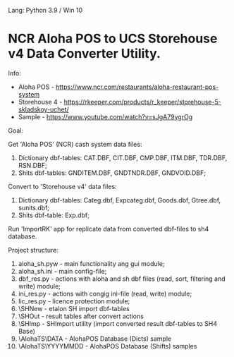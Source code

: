 Lang: Python 3.9 / Win 10

# NCR Aloha POS to UCS Storehouse v4 Data Converter Utility.

Info:

- Aloha POS - https://www.ncr.com/restaurants/aloha-restaurant-pos-system
- Storehouse 4 - https://rkeeper.com/products/r_keeper/storehouse-5-skladskoy-uchet/
- Sample - https://www.youtube.com/watch?v=sJgA79ygrOg

Goal:

Get 'Aloha POS' (NCR) cash system data files:

1. Dictionary dbf-tables: CAT.DBF, CIT.DBF, CMP.DBF, ITM.DBF, TDR.DBF, RSN.DBF;
2. Shits dbf-tables: GNDITEM.DBF, GNDTNDR.DBF, GNDVOID.DBF;

Convert to 'Storehouse v4' data files: 

1. Dictionary dbf-tables: Categ.dbf, Expcateg.dbf, Goods.dbf, Gtree.dbf, sunits.dbf;
2. Shits dbf-table: Exp.dbf;

Run 'ImportRK' app for replicate data from converted dbf-files to sh4 database.

Project structure:

1. aloha_sh.pyw - main functionality ang gui module;
2. aloha_sh.ini - main config-file;
3. dbf_res.py - actions with aloha and sh dbf files (read, sort, filtering and write) module;
4. ini_res.py - actions with congig ini-file (read, write) module;
5. lic_res.py - licence protection module;
6. \SHNew - etalon SH import dbf-tables
7. \SHOut - result tables after convert actions
8. \SHImp - SHImport utility (import converted result dbf-tables to SH4 Base)
9. \AlohaTS\DATA - AlohaPOS Database (Dicts) sample
10. \AlohaTS\YYYYMMDD - AlohaPOS Database (Shifts) samples

